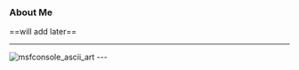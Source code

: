 ### About Me
==will add later==

---
<!-- scrouce of the msfconsole ascii asrt is https://github.com/bcoles/metasploit-logos -->
<img src="https://github.com/pranav10780/pranav10780/blob/main/github.png" alt="msfconsole_ascii_art">
---
<!--
**pranav10780/pranav10780** is a ✨ _special_ ✨ repository because its `README.md` (this file) appears on your GitHub profile.

Here are some ideas to get you started:

- 🔭 I’m currently working on ...
- 🌱 I’m currently learning ...
- 👯 I’m looking to collaborate on ...
- 🤔 I’m looking for help with ...
- 💬 Ask me about ...
- 📫 How to reach me: ...
- 😄 Pronouns: ...
- ⚡ Fun fact: ...
-->
                                             

